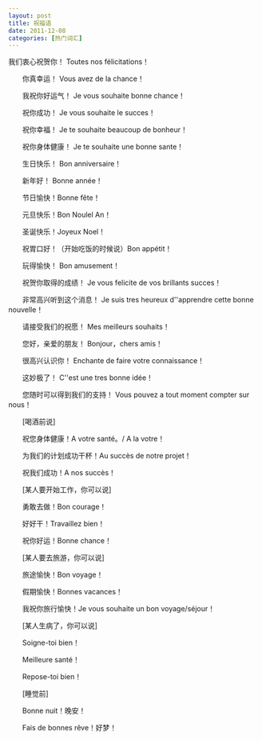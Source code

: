 ```yaml
---
layout: post
title: 祝福语
date: 2011-12-08
categories: [热门词汇]  
---
```


我们衷心祝贺你！ Toutes nos félicitations！

　　你真幸运！ Vous avez de la chance！

　　我祝你好运气！ Je vous souhaite bonne chance！

　　祝你成功！ Je vous souhaite le succes！

　　祝你幸福！ Je te souhaite beaucoup de bonheur！

　　祝你身体健康！ Je te souhaite une bonne sante！

　　生日快乐！ Bon anniversaire！

　　新年好！ Bonne année！

　　节日愉快！Bonne fête！

　　元旦快乐！Bon Noulel An！

　　圣诞快乐！Joyeux Noel！

　　祝胃口好！（开始吃饭的时候说）Bon appétit！

　　玩得愉快！ Bon amusement！

　　祝贺你取得的成绩！ Je vous felicite de vos brillants succes！

　　非常高兴听到这个消息！ Je suis tres heureux d''apprendre cette bonne nouvelle！

　　请接受我们的祝愿！ Mes meilleurs souhaits！

　　您好，亲爱的朋友！ Bonjour，chers amis！

　　很高兴认识你！ Enchante de faire votre connaissance！

　　这妙极了！ C''est une tres bonne idée！

　　您随时可以得到我们的支持！ Vous pouvez a tout moment compter sur nous！

　　[喝酒前说]

　　祝您身体健康！A votre santé。/ A la votre！

　　为我们的计划成功干杯！Au succès de notre projet！

　　祝我们成功！A nos succès！

　　[某人要开始工作，你可以说]

　　勇敢去做！Bon courage！

　　好好干！Travaillez bien！

　　祝你好运！Bonne chance！

　　[某人要去旅游，你可以说]

　　旅途愉快！Bon voyage！

　　假期愉快！Bonnes vacances！

　　我祝你旅行愉快！Je vous souhaite un bon voyage/séjour！

　　[某人生病了，你可以说]

　　Soigne-toi bien！

　　Meilleure santé！

　　Repose-toi bien！

　　[睡觉前]

　　Bonne nuit！晚安！

　　Fais de bonnes rêve！好梦！
